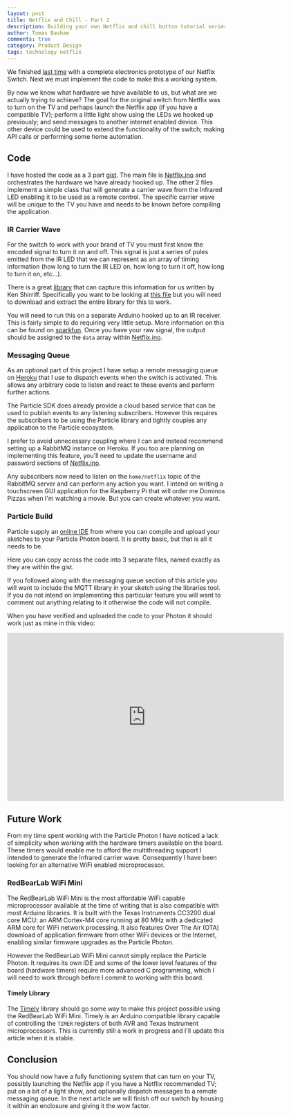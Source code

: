 ```yaml
---
layout: post
title: Netflix and Chill - Part 2
description: Building your own Netflix and chill button tutorial series continuing with the code.
author: Tomas Basham
comments: true
category: Product Design
tags: technology netflix
---
```

We finished [last time](/product%20design/2016/05/12/netflix-and-chill.html) with a complete electronics prototype of our Netflix Switch. Next we must implement the code to make this a working system.

By now we know what hardware we have available to us, but what are we actually trying to achieve? The goal for the original switch from Netflix was to turn on the TV and perhaps launch the Netflix app (if you have a compatible TV); perform a little light show using the LEDs we hooked up previously; and send messages to another internet enabled device. This other device could be used to extend the functionality of the switch; making API calls or performing some home automation.

## Code

I have hosted the code as a 3 part [gist](https://gist.github.com/tomasbasham/660c84c97bda9d8acb116062c2f56ae2). The main file is [Netflix.ino](https://gist.github.com/tomasbasham/660c84c97bda9d8acb116062c2f56ae2#file-netflix-ino) and orchestrates the hardware we have already hooked up. The other 2 files implement a simple class that will generate a carrier wave from the Infrared LED enabling it to be used as a remote control. The specific carrier wave will be unique to the TV you have and needs to be known before compiling the application.

### IR Carrier Wave

For the switch to work with your brand of TV you must first know the encoded signal to turn it on and off. This signal is just a series of pules emitted from the IR LED that we can represent as an array of timing information (how long to turn the IR LED on, how long to turn it off, how long to turn it on, etc...).

There is a great [library](https://github.com/z3t0/Arduino-IRremote) that can capture this information for us written by Ken Shirriff. Specifically you want to be looking at [this file](/blob/master/examples/IRrecvDumpV2/IRrecvDumpV2.ino) but you will need to download and extract the entire library for this to work.

You will need to run this on a separate Arduino hooked up to an IR receiver. This is fairly simple to do requiring very little setup. More information on this can be found on [sparkfun](https://learn.sparkfun.com/tutorials/ir-communication). Once you have your raw signal, the output should be assigned to the `data` array within [Netflix.ino](https://gist.github.com/tomasbasham/660c84c97bda9d8acb116062c2f56ae2#file-netflix-ino-L45).

### Messaging Queue

As an optional part of this project I have setup a remote messaging queue on [Heroku](https://dashboard.heroku.com/apps) that I use to dispatch events when the switch is activated. This allows any arbitrary code to listen and react to these events and perform further actions.

The Particle SDK does already provide a cloud based service that can be used to publish events to any listening subscribers. However this requires the subscribers to be using the Particle library and tightly couples any application to the Particle ecosystem.

I prefer to avoid unnecessary coupling where I can and instead recommend setting up a RabbitMQ instance on Heroku. If you too are planning on implementing this feature, you'll need to update the username and password sections of [Netflix.ino](https://gist.github.com/tomasbasham/660c84c97bda9d8acb116062c2f56ae2#file-netflix-ino-L33-34).

Any subscribers now need to listen on the `home/netflix` topic of the RabbitMQ server and can perform any action you want. I intend on writing a touchscreen GUI application for the Raspberry Pi that will order me Dominos Pizzas when I'm watching a movie. But you can create whatever you want.

### Particle Build

Particle supply an [online IDE](https://build.particle.io) from where you can compile and upload your sketches to your Particle Photon board. It is pretty basic, but that is all it needs to be.

Here you can copy across the code into 3 separate files, named exactly as they are within the gist.

If you followed along with the messaging queue section of this article you will want to include the MQTT library in your sketch using the libraries tool. If you do not intend on implementing this particular feature you will want to comment out anything relating to it otherwise the code will not compile.

When you have verified and uploaded the code to your Photon it should work just as mine in this video:

<div class="embed-container">
  <iframe width="640" height="390" src="https://www.youtube.com/embed/z3rXOa8zIs0" frameborder="0" allowfullscreen></iframe>
</div>

## Future Work

From my time spent working with the Particle Photon I have noticed a lack of simplicity when working with the hardware timers available on the board. These timers would enable me to afford the multithreading support I intended to generate the Infrared carrier wave. Consequently I have been looking for an alternative WiFi enabled microprocessor.

### RedBearLab WiFi Mini

The RedBearLab WiFi Mini is the most affordable WiFi capable microprocessor available at the time of writing that is also compatible with most Arduino libraries. It is built with the Texas Instruments CC3200 dual core MCU: an ARM Cortex-M4 core running at 80 MHz with a dedicated ARM core for WiFi network processing. It also features Over The Air (OTA) download of application firmware from other WiFi devices or the Internet, enabling similar firmware upgrades as the Particle Photon.

However the RedBearLab WiFi Mini cannot simply replace the Particle Photon. It requires its own IDE and some of the lower level features of the board (hardware timers) require more advanced C programming, which I will need to work through before I commit to working with this board.

#### Timely Library

The [Timely](https://github.com/tomasbasham/Timely) library should go some way to make this project possible using the RedBearLab WiFi Mini. Timely is an Arduino compatible library capable of controlling the `TIMER` registers of both AVR and Texas Instrument microprocessors. This is currently still a work in progress and I'll update this article when it is stable.

## Conclusion

You should now have a fully functioning system that can turn on your TV, possibly launching the Netflix app if you have a Netflix recommended TV; put on a bit of a light show, and optionally dispatch messages to a remote messaging queue. In the next article we will finish off our switch by housing it within an enclosure and giving it the wow factor.

